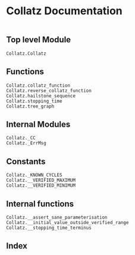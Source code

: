 # Collatz Documentation
```@contents
```
## Top level Module
```@docs
Collatz.Collatz
```
## Functions
```@docs
Collatz.collatz_function
Collatz.reverse_collatz_function
Collatz.hailstone_sequence
Collatz.stopping_time
Collatz.tree_graph
```
## Internal Modules
```@docs
Collatz._CC
Collatz._ErrMsg
```
## Constants
```@docs
Collatz._KNOWN_CYCLES
Collatz.__VERIFIED_MAXIMUM
Collatz.__VERIFIED_MINIMUM
```
## Internal functions
```@docs
Collatz.__assert_sane_parameterisation
Collatz.__initial_value_outside_verified_range
Collatz.__stopping_time_terminus
```
## Index
```@index
```
